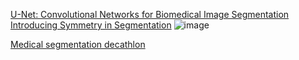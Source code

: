 [U-Net: Convolutional Networks for Biomedical Image Segmentation](https://lmb.informatik.uni-freiburg.de/people/ronneber/u-net/)
[Introducing Symmetry in Segmentation](https://towardsdatascience.com/u-net-b229b32b4a71)
![image](https://github.com/isabellechiu/Coursera-s-AI-For-Medicine-Specialization-/blob/master/AI%20for%20Medical%20Diagnosis/week3/utf-8''U-net_example_wikipedia.png)

[Medical segmentation decathlon](https://decathlon-10.grand-challenge.org/)
